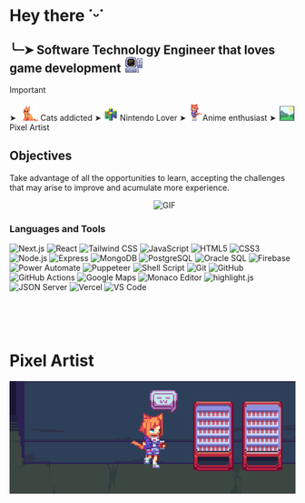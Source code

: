 # Hey there ˙ᵕ˙

## ╰┈➤ Software Technology Engineer that loves game development <img src="no3.png" width="35"/> 

> [!IMPORTANT]
>  ➤  <img src="no5.png" width="35"/> Cats addicted 
>  ➤  <img src="no4.png" width="25"/> Nintendo Lover 
>  ➤  <img  src="no2.png" width="25"/>Anime enthusiast
>  ➤ <img  src="no6.png" width="30"/>Pixel Artist 

## Objectives
Take advantage of all the opportunities to learn, accepting the challenges that may arise to improve and acumulate more experience.

<img align="right" alt="GIF" src="https://dkrn4sk0rn31v.cloudfront.net/2018/05/29070459/pixelart-octocat.gif" width="250"/>
<br />

### Languages and Tools 

![Next.js](https://img.shields.io/badge/-Next.js-000000?style=flat-square&logo=nextdotjs&logoColor=white)
![React](https://img.shields.io/badge/-React-06B6D4?style=flat-square&logo=react&logoColor=black)
![Tailwind CSS](https://img.shields.io/badge/-Tailwind-06B6D4?style=flat-square&logo=tailwindcss&logoColor=white)
![JavaScript](https://img.shields.io/badge/-JavaScript-F7DF1E?style=flat-square&logo=javascript&logoColor=white)
![HTML5](https://img.shields.io/badge/-HTML5-E34F26?style=flat-square&logo=html5&logoColor=white)
![CSS3](https://img.shields.io/badge/-CSS3-1572B6?style=flat-square&logo=css3&logoColor=white)
![Node.js](https://img.shields.io/badge/-Node.js-339933?style=flat-square&logo=nodedotjs&logoColor=white)
![Express](https://img.shields.io/badge/-Express-000000?style=flat-square&logo=express&logoColor=white)
![MongoDB](https://img.shields.io/badge/-MongoDB-47A248?style=flat-square&logo=mongodb&logoColor=white)
![PostgreSQL](https://img.shields.io/badge/-PostgreSQL-336791?style=flat-square&logo=postgresql&logoColor=white)
![Oracle SQL](https://img.shields.io/badge/-Oracle%20SQL-F80000?style=flat-square&logo=oracle&logoColor=white)
![Firebase](https://img.shields.io/badge/-Firebase-FFCA28?style=flat-square&logo=firebase&logoColor=black)
![Power Automate](https://img.shields.io/badge/-Power%20Automate-0066FF?style=flat-square&logo=microsoftpowerautomate&logoColor=white)
![Puppeteer](https://img.shields.io/badge/-Puppeteer-40B5A4?style=flat-square&logo=puppeteer&logoColor=white)
![Shell Script](https://img.shields.io/badge/-Shell%20Script-4EAA25?style=flat-square&logo=gnu-bash&logoColor=white)
![Git](https://img.shields.io/badge/-Git-F05032?style=flat-square&logo=git&logoColor=white)
![GitHub](https://img.shields.io/badge/-GitHub-181717?style=flat-square&logo=github&logoColor=white)
![GitHub Actions](https://img.shields.io/badge/-GitHub%20Actions-2088FF?style=flat-square&logo=githubactions&logoColor=white)
![Google Maps](https://img.shields.io/badge/-Google%20Maps-4285F4?style=flat-square&logo=googlemaps&logoColor=white)
![Monaco Editor](https://img.shields.io/badge/-Monaco%20Editor-1E1E1E?style=flat-square&logo=visualstudiocode&logoColor=white)
![highlight.js](https://img.shields.io/badge/-highlight.js-F0DB4F?style=flat-square&logo=javascript&logoColor=black)
![JSON Server](https://img.shields.io/badge/-JSON%20Server-E83524?style=flat-square&logo=json&logoColor=white)
![Vercel](https://img.shields.io/badge/-Vercel-000000?style=flat-square&logo=vercel&logoColor=white)
![VS Code](https://img.shields.io/badge/-VS%20Code-007ACC?style=flat-square&logo=visualstudiocode&logoColor=white)


<br/><br/><br/>

# Pixel Artist
<img align="right" src="twh3.png" width="1000"/>

